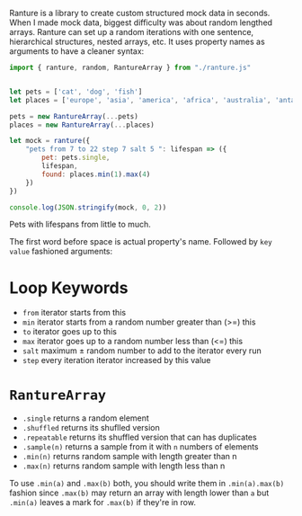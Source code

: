 Ranture is a library to create custom structured mock data in seconds. 
When I made mock data, biggest difficulty was about random lengthed arrays. 
Ranture can set up a random iterations with one sentence, hierarchical 
structures, nested arrays, etc.
It uses property names as arguments to have a cleaner syntax:

```js
import { ranture, random, RantureArray } from "./ranture.js"


let pets = ['cat', 'dog', 'fish']
let places = ['europe', 'asia', 'america', 'africa', 'australia', 'antarctica']

pets = new RantureArray(...pets)
places = new RantureArray(...places)

let mock = ranture({
	"pets from 7 to 22 step 7 salt 5 ": lifespan => ({
		pet: pets.single,
		lifespan,
		found: places.min(1).max(4)
	})
})

console.log(JSON.stringify(mock, 0, 2))
```
Pets with lifespans from little to much.

The first word before space is actual property's name.
Followed by `key value` fashioned arguments:
# Loop Keywords
- `from` iterator starts from this
- `min` iterator starts from a random number greater than (>=) this
- `to` iterator goes up to this
- `max` iterator goes up to a random number less than (<=) this
- `salt` maximum ± random number to add to the iterator every run
- `step` every iteration iterator increased by this value


# `RantureArray`
- `.single` returns a random element
- `.shuffled` returns its shuflled version
- `.repeatable` returns its shuffled version that can has duplicates
- `.sample(n)` returns a sample from it with `n` numbers of elements
- `.min(n)` returns random sample with length greater than n
- `.max(n)` returns random sample with length less than n

To use `.min(a)` and `.max(b)` both, you should write them in `.min(a).max(b)` 
fashion since `.max(b)` may return an array with length lower than `a` but 
`.min(a)` leaves a mark for `.max(b)` if they're in row.
